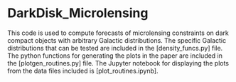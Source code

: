 # DarkDisk_Microlensing
This code is used to compute forecasts of microlensing constraints on dark compact objects with arbitrary Galactic distributions. The specific Galactic distributions that can be tested are included in the [density_funcs.py] file. The python functions for generating the plots in the paper are included in the [plotgen_routines.py] file. The Jupyter notebook for displaying the plots from the data files included is [plot_routines.ipynb].
